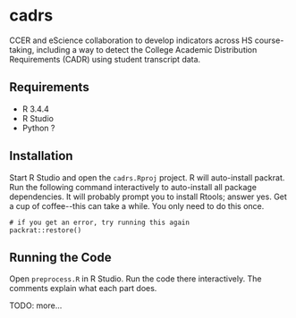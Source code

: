 # cadrs

CCER and eScience collaboration to develop indicators across HS course-taking,
including a way to detect the College Academic Distribution Requirements
(CADR) using student transcript data.

## Requirements

- R 3.4.4
- R Studio
- Python ?

## Installation

Start R Studio and open the `cadrs.Rproj` project. R will auto-install
packrat. Run the following command interactively to auto-install all
package dependencies. It will probably prompt you to install Rtools;
answer yes. Get a cup of coffee--this can take a while. You only need
to do this once.

```
# if you get an error, try running this again
packrat::restore()
```

## Running the Code

Open `preprocess.R` in R Studio. Run the code there interactively.
The comments explain what each part does.

TODO: more...
